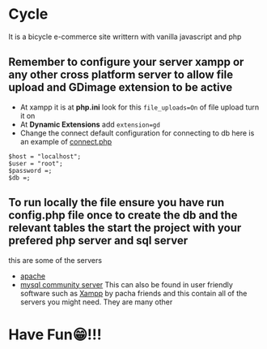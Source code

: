 # Cycle
It is a bicycle e-commerce site writtern with vanilla javascript and php
## Remember to configure your server xampp or any other cross platform server to allow **file upload** and **GDimage** extension to be active
 - At xampp it is at  **php.ini** look for this ``file_uploads=On`` of file upload turn it on
 - At **Dynamic Extensions** add ``extension=gd``
 - Change the connect default configuration for connecting to db here is an example of [connect.php](./connect.php)
 ```
 $host = "localhost";
$user = "root";
$password =;
$db =;
 ```

 ## To run locally the file ensure you have run config.php file once to create the db and the relevant tables the start the project with your prefered php server and sql server
  this are some of the servers 
-  [apache](https://apache.org)
- [mysql community server](https://dev.mysql.com)
This can also be found in user friendly software such as [Xampp](https://www.apachefriends.org) by pacha friends and this contain all of the servers you might need. They are many other
# Have Fun😁!!!
 
